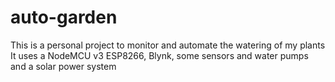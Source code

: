 # auto-garden
This is a personal project to monitor and automate the watering of my plants
It uses a NodeMCU v3 ESP8266, Blynk, some sensors and water pumps and a solar power system

